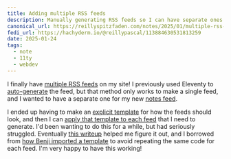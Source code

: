 ```yaml
---
title: Adding multiple RSS feeds
description: Manually generating RSS feeds so I can have separate ones for different kinds of posts
canonical_url: https://reillyspitzfaden.com/notes/2025/01/multiple-rss-feeds
fedi_url: https://hachyderm.io/@reillypascal/113884630531813259
date: 2025-01-24
tags:
  - note
  - 11ty
  - webdev
---
```


I finally have [multiple RSS feeds](https://reillyspitzfaden.com/feeds/) on my site! I previously used Eleventy to [auto-generate](https://www.11ty.dev/docs/plugins/rss/#virtual-template) the feed, but that method only works to make a single feed, and I wanted to have a separate one for my new [notes feed](https://reillyspitzfaden.com/notes/).

I ended up having to make an [explicit template](https://github.com/reillypascal/personalsite-ssg/blob/main/pages/_includes/rss.njk) for how the feeds should look, and then I can [apply that template to each feed](https://github.com/reillypascal/personalsite-ssg/tree/main/pages/feeds) that I need to generate. I'd been wanting to do this for a while, but had seriously struggled. Eventually [this writeup](https://michaelharley.net/posts/2020/12/31/rss-a-love-letter-and-walkthrough-for-my-eleventy-site/) helped me figure it out, and I borrowed from [how Benji imported a template](https://github.com/benjifs/benji/blob/main/src/feeds/rss/feed.njk) to avoid repeating the same code for each feed. I'm very happy to have this working!